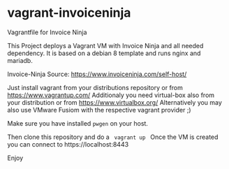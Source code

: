 # vagrant-invoiceninja
Vagrantfile for Invoice Ninja

This Project deploys a Vagrant VM with Invoice Ninja and all needed dependency.
It is based on a debian 8 template and runs nginx and mariadb.

Invoice-Ninja Source: https://www.invoiceninja.com/self-host/

Just install vagrant from your distributions repository or from https://www.vagrantup.com/
Additionaly you need virtual-box also from your distribution or from https://www.virtualbox.org/
Alternatively you may also use VMware Fusiom with the respective vagrant provider ;)

Make sure you have installed ```pwgen``` on your host.

Then clone this repository and do a 
<code>
vagrant up
</code>
Once the VM is created you can connect to https://localhost:8443

Enjoy
